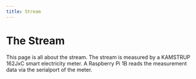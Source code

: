 ```yaml
---
title: Stream
---
```

# The Stream

This page is all about the stream. The stream is measured by a KAMSTRUP 162JxC smart electricity meter.
A Raspberry Pi 1B reads the measurement data via the serialport of the meter.

<style type="text/css">

.zoomer {
  border: none;
  margin: 0 auto;
  transition: all 0.5s ease;
  -webkit-transition: all 0.5s ease;
  -moz-transition: all 0.5s ease;
  -ms-transition: all 0.5s ease;
}

.zoomer:hover {
  -webkit-transform: scale(1.5);
  -moz-transform: scale(1.5);
  -o-transform: scale(1.5);
  transform: scale(1.5);
}

</style>
